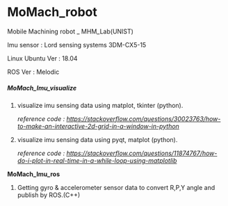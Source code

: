 # MoMach_robot
Mobile Machining robot _ MHM_Lab(UNIST)

Imu sensor : Lord sensing systems 3DM-CX5-15

Linux Ubuntu Ver : 18.04

ROS Ver : Melodic 



##### MoMach_Imu_visualize 

1. visualize imu sensing data using matplot, tkinter (python).

   *reference code : https://stackoverflow.com/questions/30023763/how-to-make-an-interactive-2d-grid-in-a-window-in-python*

2. visualize imu sensing data using pyqt, matplot (python).

   *reference code : https://stackoverflow.com/questions/11874767/how-do-i-plot-in-real-time-in-a-while-loop-using-matplotlib*

   

**MoMach_Imu_ros**

1. Getting gyro & accelerometer sensor data to convert R,P,Y angle and publish by ROS.(C++)


